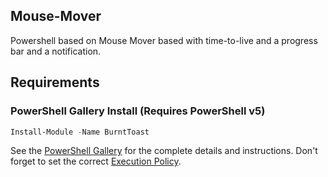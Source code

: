 ## Mouse-Mover
Powershell based on Mouse Mover based with time-to-live and a progress bar and a notification.


## Requirements

### PowerShell Gallery Install (Requires PowerShell v5)

```powershell
Install-Module -Name BurntToast
```

See the [PowerShell Gallery](http://www.powershellgallery.com/packages/BurntToast/) for the complete details and instructions.
Don't forget to set the correct [Execution Policy](https://docs.microsoft.com/en-us/powershell/module/microsoft.powershell.security/set-executionpolicy?view=powershell-7.1).

